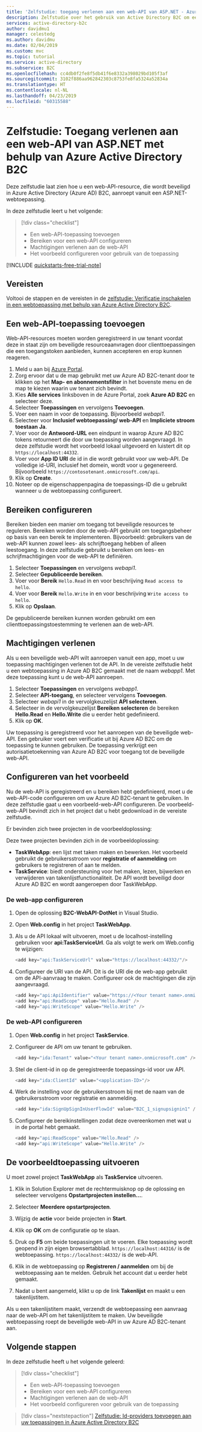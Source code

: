 ```yaml
---
title: 'Zelfstudie: toegang verlenen aan een web-API van ASP.NET - Azure Active Directory B2C | Microsoft Docs'
description: Zelfstudie over het gebruik van Active Directory B2C om een ASP.NET web-API te beveiligen en aan te roepen vanuit een ASP.NET-webtoepassing.
services: active-directory-b2c
author: davidmu1
manager: celestedg
ms.author: davidmu
ms.date: 02/04/2019
ms.custom: mvc
ms.topic: tutorial
ms.service: active-directory
ms.subservice: B2C
ms.openlocfilehash: cc4db0f2fe8f5db41f6e8332a398029bd105f3af
ms.sourcegitcommit: 3102f886aa962842303c8753fe8fa5324a52834a
ms.translationtype: HT
ms.contentlocale: nl-NL
ms.lasthandoff: 04/23/2019
ms.locfileid: "60315588"
---
```

# <a name="tutorial-grant-access-to-an-aspnet-web-api-using-azure-active-directory-b2c"></a>Zelfstudie: Toegang verlenen aan een web-API van ASP.NET met behulp van Azure Active Directory B2C

Deze zelfstudie laat zien hoe u een web-API-resource, die wordt beveiligd in Azure Active Directory (Azure AD) B2C, aanroept vanuit een ASP.NET-webtoepassing.

In deze zelfstudie leert u het volgende:

> [!div class="checklist"]
> * Een web-API-toepassing toevoegen
> * Bereiken voor een web-API configureren
> * Machtigingen verlenen aan de web-API
> * Het voorbeeld configureren voor gebruik van de toepassing

[!INCLUDE [quickstarts-free-trial-note](../../includes/quickstarts-free-trial-note.md)]

## <a name="prerequisites"></a>Vereisten

Voltooi de stappen en de vereisten in de [zelfstudie: Verificatie inschakelen in een webtoepassing met behulp van Azure Active Directory B2C](active-directory-b2c-tutorials-web-app.md).

## <a name="add-a-web-api-application"></a>Een web-API-toepassing toevoegen

Web-API-resources moeten worden geregistreerd in uw tenant voordat deze in staat zijn om beveiligde resourceaanvragen door clienttoepassingen die een toegangstoken aanbieden, kunnen accepteren en erop kunnen reageren.

1. Meld u aan bij [Azure Portal](https://portal.azure.com).
2. Zorg ervoor dat u de map gebruikt met uw Azure AD B2C-tenant door te klikken op het **Map- en abonnementsfilter** in het bovenste menu en de map te kiezen waarin uw tenant zich bevindt.
3. Kies **Alle services** linksboven in de Azure Portal, zoek **Azure AD B2C** en selecteer deze.
4. Selecteer **Toepassingen** en vervolgens **Toevoegen**.
5. Voer een naam in voor de toepassing. Bijvoorbeeld *webapi1*.
6. Selecteer voor **Inclusief webtoepassing/ web-API** en **Impliciete stroom toestaan** **Ja**.
7. Voer voor de **Antwoord-URL** een eindpunt in waarop Azure AD B2C tokens retourneert die door uw toepassing worden aangevraagd. In deze zelfstudie wordt het voorbeeld lokaal uitgevoerd en luistert dit op `https://localhost:44332`.
8. Voer voor **App ID URI** de id in die wordt gebruikt voor uw web-API. De volledige id-URI, inclusief het domein, wordt voor u gegenereerd. Bijvoorbeeld `https://contosotenant.onmicrosoft.com/api`.
9. Klik op **Create**.
10. Noteer op de eigenschappenpagina de toepassings-ID die u gebruikt wanneer u de webtoepassing configureert.

## <a name="configure-scopes"></a>Bereiken configureren

Bereiken bieden een manier om toegang tot beveiligde resources te reguleren. Bereiken worden door de web-API gebruikt om toegangsbeheer op basis van een bereik te implementeren. Bijvoorbeeld: gebruikers van de web-API kunnen zowel lees- als schrijftoegang hebben of alleen leestoegang. In deze zelfstudie gebruikt u bereiken om lees- en schrijfmachtigingen voor de web-API te definiëren.

1. Selecteer **Toepassingen** en vervolgens *webapi1*.
2. Selecteer **Gepubliceerde bereiken**.
3. Voer voor **Bereik** `Hello.Read` in en voor beschrijving `Read access to hello`.
4. Voer voor **Bereik** `Hello.Write` in en voor beschrijving `Write access to hello`.
5. Klik op **Opslaan**.

De gepubliceerde bereiken kunnen worden gebruikt om een clienttoepassingstoestemming te verlenen aan de web-API.

## <a name="grant-permissions"></a>Machtigingen verlenen

Als u een beveiligde web-API wilt aanroepen vanuit een app, moet u uw toepassing machtigingen verlenen tot de API. In de vereiste zelfstudie hebt u een webtoepassing in Azure AD B2C gemaakt met de naam *webapp1*. Met deze toepassing kunt u de web-API aanroepen.

1. Selecteer **Toepassingen** en vervolgens *webapp1*.
2. Selecteer **API-toegang**, en selecteer vervolgens **Toevoegen**.
3. Selecteer *webapi1* in de vervolgkeuzelijst **API selecteren**.
4. Selecteer in de vervolgkeuzelijst **Bereiken selecteren** de bereiken **Hello.Read** en **Hello.Write** die u eerder hebt gedefinieerd.
5. Klik op **OK**.

Uw toepassing is geregistreerd voor het aanroepen van de beveiligde web-API. Een gebruiker voert een verificatie uit bij Azure AD B2C om de toepassing te kunnen gebruiken. De toepassing verkrijgt een autorisatietoekenning van Azure AD B2C voor toegang tot de beveiligde web-API.

## <a name="configure-the-sample"></a>Configureren van het voorbeeld

Nu de web-API is geregistreerd en u bereiken hebt gedefinieerd, moet u de web-API-code configureren om uw Azure AD B2C-tenant te gebruiken. In deze zelfstudie gaat u een voorbeeld-web-API configureren. De voorbeeld-web-API bevindt zich in het project dat u hebt gedownload in de vereiste zelfstudie.

Er bevinden zich twee projecten in de voorbeeldoplossing:

Deze twee projecten bevinden zich in de voorbeeldoplossing:

- **TaskWebApp**: een lijst met taken maken en bewerken. Het voorbeeld gebruikt de gebruikersstroom voor **registratie of aanmelding** om gebruikers te registreren of aan te melden.
- **TaskService**: biedt ondersteuning voor het maken, lezen, bijwerken en verwijderen van takenlijstfunctionaliteit. De API wordt beveiligd door Azure AD B2C en wordt aangeroepen door TaskWebApp.

### <a name="configure-the-web-application"></a>De web-app configureren

1. Open de oplossing **B2C-WebAPI-DotNet** in Visual Studio.
2. Open **Web.config** in het project **TaskWebApp**.
3. Als u de API lokaal wilt uitvoeren, moet u de localhost-instelling gebruiken voor **api:TaskServiceUrl**. Ga als volgt te werk om Web.config te wijzigen: 

    ```C#
    <add key="api:TaskServiceUrl" value="https://localhost:44332/"/>
    ```

3. Configureer de URI van de API. Dit is de URI die de web-app gebruikt om de API-aanvraag te maken. Configureer ook de machtigingen die zijn aangevraagd.

    ```C#
    <add key="api:ApiIdentifier" value="https://<Your tenant name>.onmicrosoft.com/api/" />
    <add key="api:ReadScope" value="Hello.Read" />
    <add key="api:WriteScope" value="Hello.Write" />
    ```

### <a name="configure-the-web-api"></a>De web-API configureren

1. Open **Web.config** in het project **TaskService**.
2. Configureer de API om uw tenant te gebruiken.

    ```C#
    <add key="ida:Tenant" value="<Your tenant name>.onmicrosoft.com" />
    ```

3. Stel de client-id in op de geregistreerde toepassings-id voor uw API.

    ```C#
    <add key="ida:ClientId" value="<application-ID>"/>
    ```

4. Werk de instelling voor de gebruikersstroom bij met de naam van de gebruikersstroom voor registratie en aanmelding.

    ```C#
    <add key="ida:SignUpSignInUserFlowId" value="B2C_1_signupsignin1" />
    ```

5. Configureer de bereikinstellingen zodat deze overeenkomen met wat u in de portal hebt gemaakt.

    ```C#
    <add key="api:ReadScope" value="Hello.Read" />
    <add key="api:WriteScope" value="Hello.Write" />
    ```

## <a name="run-the-sample"></a>De voorbeeldtoepassing uitvoeren

U moet zowel project **TaskWebApp** als **TaskService** uitvoeren. 

1. Klik in Solution Explorer met de rechtermuisknop op de oplossing en selecteer vervolgens **Opstartprojecten instellen...**. 
2. Selecteer **Meerdere opstartprojecten**.
3. Wijzig de **actie** voor beide projecten in **Start**.
4. Klik op **OK** om de configuratie op te slaan.
5. Druk op **F5** om beide toepassingen uit te voeren. Elke toepassing wordt geopend in zijn eigen browsertabblad. `https://localhost:44316/` is de webtoepassing.
    `https://localhost:44332/` is de web-API.

6. Klik in de webtoepassing op **Registreren / aanmelden** om bij de webtoepassing aan te melden. Gebruik het account dat u eerder hebt gemaakt. 
7. Nadat u bent aangemeld, klikt u op de link **Takenlijst** en maakt u een takenlijstitem.

Als u een takenlijstitem maakt, verzendt de webtoepassing een aanvraag naar de web-API om het takenlijstitem te maken. Uw beveiligde webtoepassing roept de beveiligde web-API in uw Azure AD B2C-tenant aan.

## <a name="next-steps"></a>Volgende stappen

In deze zelfstudie heeft u het volgende geleerd:

> [!div class="checklist"]
> * Een web-API-toepassing toevoegen
> * Bereiken voor een web-API configureren
> * Machtigingen verlenen aan de web-API
> * Het voorbeeld configureren voor gebruik van de toepassing

> [!div class="nextstepaction"]
> [Zelfstudie: Id-providers toevoegen aan uw toepassingen in Azure Active Directory B2C](tutorial-add-identity-providers.md)
